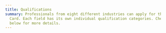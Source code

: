 ```yaml
---
title: Qualifications
summary: Professionals from eight different industries can apply for the Gold
  Card. Each field has its own individual qualification categories. Check out
  below for more details.
---
```

<!-- This text will never be seen -->